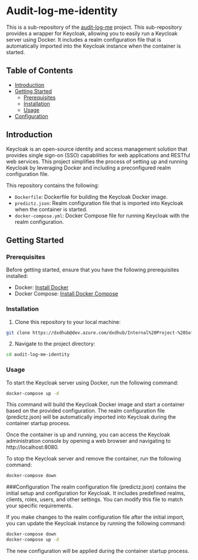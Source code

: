 # Audit-log-me-identity

This is a sub-repository of the [audit-log-me](https://dev.azure.com/dxdhub/Internal%20Project-%20Software%20Development%20Infrastructure%20Deployment/_git/audit-log-me) project. This sub-repository provides a wrapper for Keycloak, allowing you to easily run a Keycloak server using Docker. It includes a realm configuration file that is automatically imported into the Keycloak instance when the container is started.

## Table of Contents

- [Introduction](#introduction)
- [Getting Started](#getting-started)
  - [Prerequisites](#prerequisites)
  - [Installation](#installation)
  - [Usage](#usage)
- [Configuration](#configuration)

## Introduction

Keycloak is an open-source identity and access management solution that provides single sign-on (SSO) capabilities for web applications and RESTful web services. This project simplifies the process of setting up and running Keycloak by leveraging Docker and including a preconfigured realm configuration file.

This repository contains the following:

- `Dockerfile`: Dockerfile for building the Keycloak Docker image.
- `predictz.json`: Realm configuration file that is imported into Keycloak when the container is started.
- `docker-compose.yml`: Docker Compose file for running Keycloak with the realm configuration.

## Getting Started

### Prerequisites

Before getting started, ensure that you have the following prerequisites installed:

- Docker: [Install Docker](https://docs.docker.com/get-docker/)
- Docker Compose: [Install Docker Compose](https://docs.docker.com/compose/install/)

### Installation

1. Clone this repository to your local machine:

  ```bash
  git clone https://dxdhub@dev.azure.com/dxdhub/Internal%20Project-%20Software%20Development%20Infrastructure%20Deployment/_git/audit-log-me-identity
  ```

2. Navigate to the project directory:

  ```bash
  cd audit-log-me-identity
  ```

### Usage
To start the Keycloak server using Docker, run the following command:

  ```bash
  docker-compose up -d
  ```

This command will build the Keycloak Docker image and start a container based on the provided configuration. The realm configuration file (predictz.json) will be automatically imported into Keycloak during the container startup process.

Once the container is up and running, you can access the Keycloak administration console by opening a web browser and navigating to http://localhost:8080.

To stop the Keycloak server and remove the container, run the following command:

  ```bash
  docker-compose down
  ```

###Configuration
The realm configuration file (predictz.json) contains the initial setup and configuration for Keycloak. It includes predefined realms, clients, roles, users, and other settings. You can modify this file to match your specific requirements.

If you make changes to the realm configuration file after the initial import, you can update the Keycloak instance by running the following command:

```bash
docker-compose down
docker-compose up -d
```

The new configuration will be applied during the container startup process.
